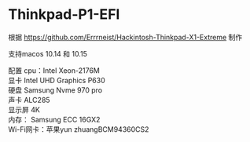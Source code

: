 # Thinkpad-P1-EFI

根据 https://github.com/Errrneist/Hackintosh-Thinkpad-X1-Extreme 制作

支持macos 10.14 和 10.15

配置 cpu：Intel Xeon-2176M  
    显卡 Intel UHD Graphics P630  
    硬盘 Samsung Nvme 970 pro  
    声卡 ALC285  
    显示屏 4K  
    内存： Samsung ECC 16GX2  
    Wi-Fi网卡：苹果yun zhuangBCM94360CS2
    
